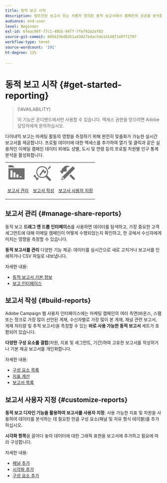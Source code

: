 ```yaml
---
title: 동적 보고 시작
description: 빌트인된 보고서 또는 사용자 정의된 동적 보고서에서 캠페인의 성공을 분석합니다.
audience: end-user
level: Beginner
exl-id: 6feac90f-f7c1-48b5-94ff-7fef92a2af83
source-git-commit: 605633bd8351ad3d27edac5de14148f149ff2797
workflow-type: tm+mt
source-wordcount: '291'
ht-degree: 12%

---
```


# 동적 보고 시작 {#get-started-reporting}

>[!AVAILABILITY]
>
>이 기능은 온디맨드에서만 사용할 수 있습니다. 액세스 권한을 얻으려면 Adobe 담당자에게 문의하십시오.

다이내믹 보고는 마케팅 활동의 영향을 측정하기 위해 완전히 맞춤화가 가능한 실시간 보고서를 제공합니다. 프로필 데이터에 대한 액세스를 추가하여 열기 및 클릭과 같은 실용적인 이메일 캠페인 데이터 외에도 성별, 도시 및 연령 등의 프로필 차원별 인구 통계 분석을 활성화합니다.

<table>
<tr>
<td><img src="assets/do-not-localize/icon_manage.svg" width="60px"><p><a href="#manage-share-reports">보고서 관리</a></p></td><td><img src="assets/do-not-localize/icon_build.svg" width="60px"><p><a href="#build-reports">보고서 작성</a></p></td><td><img src="assets/do-not-localize/icon_customize.svg" width="60px"><p><a href="#customize-reports">보고서 사용자 지정</a></p></td></tr>
</table>

## 보고서 관리 {#manage-share-reports}

동적 보고 **드래그 앤 드롭 인터페이스**&#x200B;를 사용하면 데이터를 탐색하고, 가장 중요한 고객 세그먼트에 대해 이메일 캠페인이 어떻게 수행되었는지 확인하고, 한 곳에서 수신자에게 미치는 영향을 측정할 수 있습니다.

**동적 보고서를 관리** 다양한 기능 제공: 데이터를 실시간으로 새로 고치거나 보고서를 인쇄하거나 CSV 파일로 내보냅니다.

자세한 내용:

* [동적 보고서 기본 정보](about-dynamic-reports.md)
* [보고 인터페이스](reporting-interface.md)

## 보고서 작성 {#build-reports}

Adobe Campaign 웹 사용자 인터페이스에는 마케팅 캠페인의 여러 측면(바운스, 스팸 또는 정크로 가장 많이 선언된 게재, 수신자별로 가장 많이 본 게재, 채널 관련 보고서, 게재 처리량 및 추적 보고서)을 측정할 수 있는 **바로 사용 가능한 동적 보고서** 세트가 포함되어 있습니다.

**다양한 구성 요소를 결합**(차원, 지표 및 세그먼트, 기간)하여 고유한 보고서를 작성하거나 기본 제공 보고서를 개인화합니다.

자세한 내용:

* [구성 요소 목록](list-of-components.md)
* [지표 계산](indicator-calculation.md)
* [보고서 목록](defining-the-report-period.md)

## 보고서 사용자 지정 {#customize-reports}

**동적 보고 디자인 기능을 활용하여 보고서를 사용자 지정**: 사용 가능한 지표 및 차원을 사용하여 데이터를 분석하는 데 필요한 만큼 구성 요소(패널 및 자유 형식 테이블)를 추가하십시오.

**시각화 항목**&#x200B;을 끌어다 놓아 데이터에 대한 그래픽 표현을 보고서에 추가하고 필요에 따라 구성합니다.

자세한 내용:

* [패널 추가](adding-panels.md)
* [시각화 추가](adding-visualizations.md)
* [구성 요소 추가](adding-components.md)
